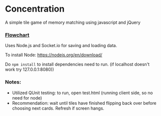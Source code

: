 # Concentration

A simple tile game of memory matching using javascript and jQuery

### [Flowchart](https://drive.google.com/file/d/17wuUPiKCjAFG5C2kMf1e--yFHcM8ZdcQ/view?usp=sharing)

Uses Node.js and Socket.io for saving and loading data.

To install Node:
https://nodejs.org/en/download/

Do `npm install` to install dependencies need to run.
(if localhost doesn't work try 127.0.0.1:8080))

### Notes:
- Utilized QUnit testing: to run, open test.html (running client side, so no need for node)
- Recommendation: wait until tiles have finished flipping back over before choosing next cards. Refresh if screen hangs.
